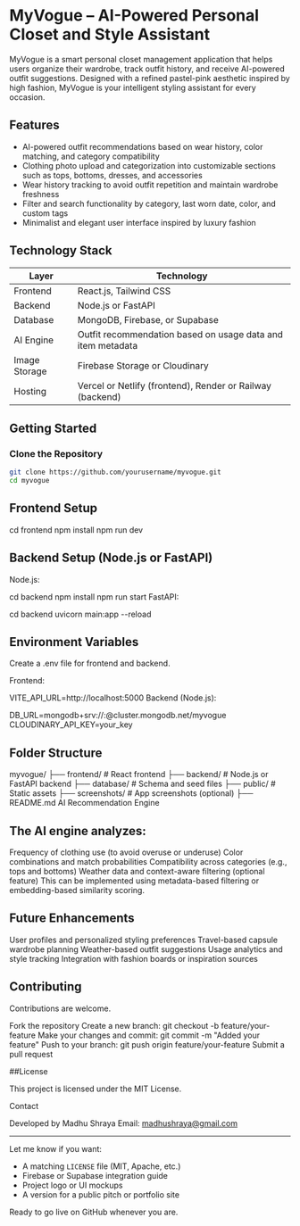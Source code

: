 # MyVogue – AI-Powered Personal Closet and Style Assistant

MyVogue is a smart personal closet management application that helps users organize their wardrobe, track outfit history, and receive AI-powered outfit suggestions. Designed with a refined pastel-pink aesthetic inspired by high fashion, MyVogue is your intelligent styling assistant for every occasion.

## Features

- AI-powered outfit recommendations based on wear history, color matching, and category compatibility
- Clothing photo upload and categorization into customizable sections such as tops, bottoms, dresses, and accessories
- Wear history tracking to avoid outfit repetition and maintain wardrobe freshness
- Filter and search functionality by category, last worn date, color, and custom tags
- Minimalist and elegant user interface inspired by luxury fashion

## Technology Stack

| Layer       | Technology                        |
|-------------|-----------------------------------|
| Frontend    | React.js, Tailwind CSS            |
| Backend     | Node.js or FastAPI                |
| Database    | MongoDB, Firebase, or Supabase    |
| AI Engine   | Outfit recommendation based on usage data and item metadata |
| Image Storage | Firebase Storage or Cloudinary  |
| Hosting     | Vercel or Netlify (frontend), Render or Railway (backend) |

## Getting Started

### Clone the Repository

```bash
git clone https://github.com/yourusername/myvogue.git
cd myvogue
```

## Frontend Setup

cd frontend
npm install
npm run dev

## Backend Setup (Node.js or FastAPI)
Node.js:

cd backend
npm install
npm run start
FastAPI:

cd backend
uvicorn main:app --reload

## Environment Variables
Create a .env file for frontend and backend.

Frontend:

VITE_API_URL=http://localhost:5000
Backend (Node.js):

DB_URL=mongodb+srv://<username>:<password>@cluster.mongodb.net/myvogue
CLOUDINARY_API_KEY=your_key

## Folder Structure

myvogue/
├── frontend/        # React frontend
├── backend/         # Node.js or FastAPI backend
├── database/        # Schema and seed files
├── public/          # Static assets
├── screenshots/     # App screenshots (optional)
├── README.md
AI Recommendation Engine

## The AI engine analyzes:

Frequency of clothing use (to avoid overuse or underuse)
Color combinations and match probabilities
Compatibility across categories (e.g., tops and bottoms)
Weather data and context-aware filtering (optional feature)
This can be implemented using metadata-based filtering or embedding-based similarity scoring.

## Future Enhancements

User profiles and personalized styling preferences
Travel-based capsule wardrobe planning
Weather-based outfit suggestions
Usage analytics and style tracking
Integration with fashion boards or inspiration sources

## Contributing

Contributions are welcome.

Fork the repository
Create a new branch: git checkout -b feature/your-feature
Make your changes and commit: git commit -m "Added your feature"
Push to your branch: git push origin feature/your-feature
Submit a pull request

##License

This project is licensed under the MIT License.

Contact

Developed by Madhu Shraya
Email: madhushraya@gmail.com


---

Let me know if you want:

- A matching `LICENSE` file (MIT, Apache, etc.)
- Firebase or Supabase integration guide
- Project logo or UI mockups
- A version for a public pitch or portfolio site

Ready to go live on GitHub whenever you are.
